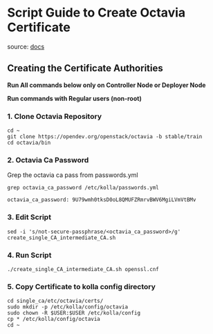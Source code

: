 # Script Guide to Create Octavia Certificate 

source: [docs](https://github.com/99cloud/lab-openstack/blob/master/doc/installation-kolla-multinode.md#%E9%85%8D%E7%BD%AE-octavia)

## Creating the Certificate Authorities

**Run All commands below only on Controller Node or Deployer Node**

**Run commands with Regular users (non-root)**

### 1. Clone Octavia Repository

```
cd ~
git clone https://opendev.org/openstack/octavia -b stable/train
cd octavia/bin
```

### 2. Octavia Ca Password

Grep the octavia ca pass from passwords.yml

```
grep octavia_ca_password /etc/kolla/passwords.yml 

octavia_ca_password: 9U79wmh0tksD0oL8QMUFZRmrvBWV6MgiLVmVtBMv
```


### 3. Edit Script

```
sed -i 's/not-secure-passphrase/<octavia_ca_password>/g' create_single_CA_intermediate_CA.sh
```

### 4. Run Script

```
./create_single_CA_intermediate_CA.sh openssl.cnf
```

### 5. Copy Certificate to kolla config directory

```
cd single_ca/etc/octavia/certs/
sudo mkdir -p /etc/kolla/config/octavia
sudo chown -R $USER:$USER /etc/kolla/config
cp * /etc/kolla/config/octavia
cd ~
```